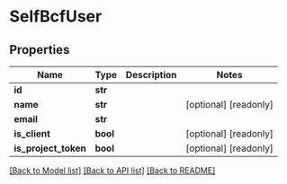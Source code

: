 # SelfBcfUser

## Properties
Name | Type | Description | Notes
------------ | ------------- | ------------- | -------------
**id** | **str** |  | 
**name** | **str** |  | [optional] [readonly] 
**email** | **str** |  | 
**is_client** | **bool** |  | [optional] [readonly] 
**is_project_token** | **bool** |  | [optional] [readonly] 

[[Back to Model list]](../README.md#documentation-for-models) [[Back to API list]](../README.md#documentation-for-api-endpoints) [[Back to README]](../README.md)


